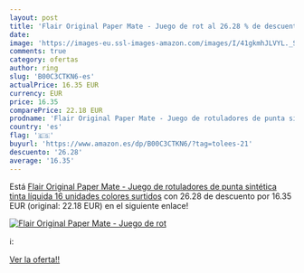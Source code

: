 ```yaml
---
layout: post
title: 'Flair Original Paper Mate - Juego de rot al 26.28 % de descuento'
date: 
image: 'https://images-eu.ssl-images-amazon.com/images/I/41gkmhJLVYL._SL200_.jpg'
comments: true
category: ofertas
author: ring
slug: 'B00C3CTKN6-es'
actualPrice: 16.35 EUR
currency: EUR
price: 16.35
comparePrice: 22.18 EUR
prodname: 'Flair Original Paper Mate - Juego de rotuladores de punta sintética  tinta líquida  16 unidades   colores surtidos'
country: 'es'
flag: '🇪🇸'
buyurl: 'https://www.amazon.es/dp/B00C3CTKN6/?tag=tolees-21'
descuento: '26.28'
average: '16.35'
---
```


Está [Flair Original Paper Mate - Juego de rotuladores de punta sintética  tinta líquida  16 unidades   colores surtidos](https://www.amazon.es/dp/B00C3CTKN6/?tag=tolees-21) con 26.28 de descuento por 16.35 EUR (original: 22.18 EUR) en el siguiente enlace!

[![Flair Original Paper Mate - Juego de rot](https://images-eu.ssl-images-amazon.com/images/I/41gkmhJLVYL._SL200_.jpg)](https://www.amazon.es/dp/B00C3CTKN6/?tag=tolees-21)

ℹ️:


[Ver la oferta!!](https://www.amazon.es/dp/B00C3CTKN6/?tag=tolees-21)
